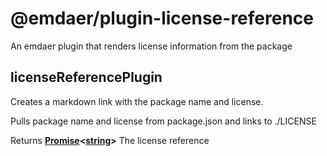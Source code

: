 <!--
  This file was generated by emdaer

  Its template can be found at .emdaer/README.emdaer.md
-->
<h1 id="-emdaer-plugin-license-reference">@emdaer/plugin-license-reference</h1>
<p>An emdaer plugin that renders license information from the package</p>
<!-- Generated by documentation.js. Update this documentation by updating the source code. -->
<h2 id="licensereferenceplugin">licenseReferencePlugin</h2>
<p>Creates a markdown link with the package name and license.</p>
<p>Pulls package name and license from package.json and links to ./LICENSE</p>
<p>Returns <strong><a href="https://developer.mozilla.org/en-US/docs/Web/JavaScript/Reference/Global_Objects/Promise">Promise</a>&lt;<a href="https://developer.mozilla.org/en-US/docs/Web/JavaScript/Reference/Global_Objects/String">string</a>&gt;</strong> The license reference</p>
